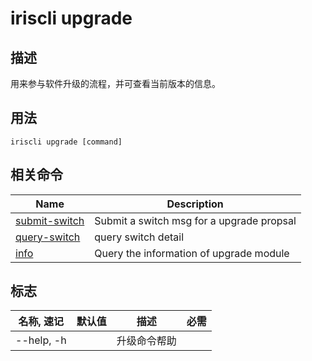 # iriscli upgrade

## 描述

用来参与软件升级的流程，并可查看当前版本的信息。

## 用法

```shell
iriscli upgrade [command]
```

## 相关命令

| Name          | Description                           |
| ------------- | ------------------------------------- |
| [submit-switch](submit-switch.md) | Submit a switch msg for a upgrade propsal|
| [query-switch](query-switch.md)   | query switch detail                      |
| [info](info.md)                   | Query the information of upgrade module |

## 标志

| 名称, 速记       | 默认值   | 描述            | 必需     |
| --------------- | ------- | ---------------- | -------- |
| --help, -h      |         | 升级命令帮助 |          |
